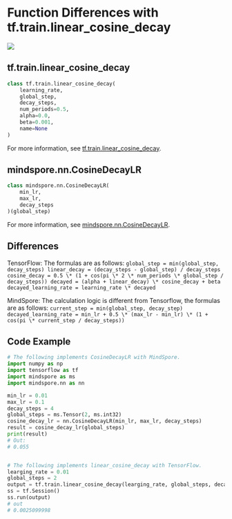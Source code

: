 # Function Differences with tf.train.linear_cosine_decay

<a href="https://gitee.com/mindspore/docs/blob/r1.10/docs/mindspore/source_en/note/api_mapping/tensorflow_diff/CosineDecayLR.md" target="_blank"><img src="https://mindspore-website.obs.cn-north-4.myhuaweicloud.com/website-images/r1.10/resource/_static/logo_source_en.png"></a>

## tf.train.linear_cosine_decay

```python
class tf.train.linear_cosine_decay(
    learning_rate,
    global_step,
    decay_steps,
    num_periods=0.5,
    alpha=0.0,
    beta=0.001,
    name=None
)
```

For more information, see [tf.train.linear_cosine_decay](https://www.tensorflow.org/versions/r1.15/api_docs/python/tf/train/linear_cosine_decay).

## mindspore.nn.CosineDecayLR

```python
class mindspore.nn.CosineDecayLR(
    min_lr,
    max_lr,
    decay_steps
)(global_step)
```

For more information, see [mindspore.nn.CosineDecayLR](https://mindspore.cn/docs/en/r1.10/api_python/nn/mindspore.nn.CosineDecayLR.html).

## Differences

TensorFlow: The formulas are as follows:
`global_step = min(global_step, decay_steps)
linear_decay = (decay_steps - global_step) / decay_steps
cosine_decay = 0.5 \* (1 + cos(pi \* 2 \* num_periods \* global_step / decay_steps))
decayed = (alpha + linear_decay) \* cosine_decay + beta
decayed_learning_rate = learning_rate \* decayed`

MindSpore: The calculation logic is different from Tensorflow, the formulas are as follows:
`current_step = min(global_step, decay_step)
decayed_learning_rate = min_lr + 0.5 \* (max_lr - min_lr) \*
        (1 + cos(pi \* current_step / decay_steps))`

## Code Example

```python
# The following implements CosineDecayLR with MindSpore.
import numpy as np
import tensorflow as tf
import mindspore as ms
import mindspore.nn as nn

min_lr = 0.01
max_lr = 0.1
decay_steps = 4
global_steps = ms.Tensor(2, ms.int32)
cosine_decay_lr = nn.CosineDecayLR(min_lr, max_lr, decay_steps)
result = cosine_decay_lr(global_steps)
print(result)
# Out:
# 0.055


# The following implements linear_cosine_decay with TensorFlow.
learging_rate = 0.01
global_steps = 2
output = tf.train.linear_cosine_decay(learging_rate, global_steps, decay_steps)
ss = tf.Session()
ss.run(output)
# out
# 0.0025099998
```
